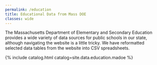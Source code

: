 ```yaml
---
permalink: /education
title: Educational Data from Mass DOE
classes: wide
---
```


The Massachusetts Department of Elementary and Secondary Education provides a wide variety of data sources for public schools in our state, although navigating the website is a little tricky.  We have reformatted selected data tables from the website into CSV spreadsheets. 

{% include catalog.html catalog=site.data.education.madoe %}


